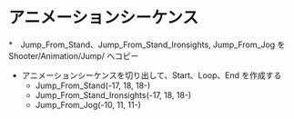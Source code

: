 # アニメーションシーケンス

*　Jump_From_Stand、Jump_From_Stand_Ironsights, Jump_From_Jog を Shooter/Animation/Jump/ へコピー
* アニメーションシーケンスを切り出して、Start、Loop、End を作成する
    * Jump_From_Stand(-17, 18, 18-)
    * Jump_From_Stand_Ironsights(-17, 18, 18-)
    * Jump_From_Jog(-10, 11, 11-)
 